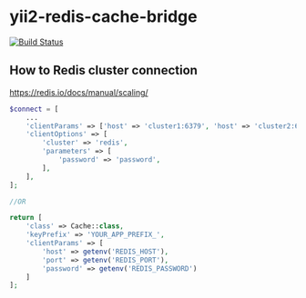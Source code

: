 # yii2-redis-cache-bridge

[![Build Status](https://github.com/cusodede/yii2-redis-cache-bridge/actions/workflows/tests.yml/badge.svg)](https://github.com/cusodede/yii2-redis-cache-bridge/actions)

## How to Redis cluster connection
https://redis.io/docs/manual/scaling/

```php
$connect = [
    ...
    'clientParams' => ['host' => 'cluster1:6379', 'host' => 'cluster2:6379', ...],
    'clientOptions' => [
        'cluster' => 'redis',
        'parameters' => [
            'password' => 'password',
        ],
    ],
];

//OR

return [
    'class' => Cache::class,
    'keyPrefix' => 'YOUR_APP_PREFIX_',
    'clientParams' => [
        'host' => getenv('REDIS_HOST'),
        'port' => getenv('REDIS_PORT'),
        'password' => getenv('REDIS_PASSWORD')
    ]
];
```